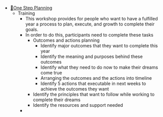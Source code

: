 - [🌱One Step Planning](<🌱One Step Planning.md>)
    - Training
        - This workshop provides for people who want to have a fulfilled year a process to plan, execute, and growth to complete their goals.
        - In order to do this, participants need to complete these tasks
            - Outcomes and actions planning
                - Identify major outcomes that they want to complete this year
                - Identify the meaning and purposes behind these outcomes
                - Identify what they need to do now to make their dreams come true
                - Arranging the outcomes and the actions into timeline
                - Identify 5 actions that executable in next weeks to achieve the outcomes they want
            - Identify the principles that want to follow while working to complete their dreams
            - Identify the resources and support needed 
        - 
